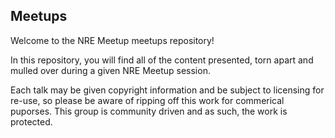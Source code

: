 ## Meetups

Welcome to the NRE Meetup meetups repository!

In this repository, you will find all of the content presented, torn apart and mulled over during a given NRE Meetup session.

Each talk may be given copyright information and be subject to licensing for re-use, so please be aware of ripping off this work for commerical puporses. This group is community driven and as such, the work is protected.
